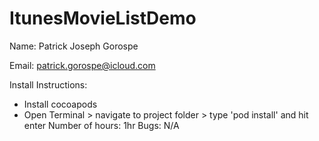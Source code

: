 # ItunesMovieListDemo

Name: Patrick Joseph Gorospe

Email: patrick.gorospe@icloud.com

Install Instructions: 
- Install cocoapods
- Open Terminal > navigate to project folder > type 'pod install'  and hit enter
Number of hours: 1hr
Bugs: N/A
